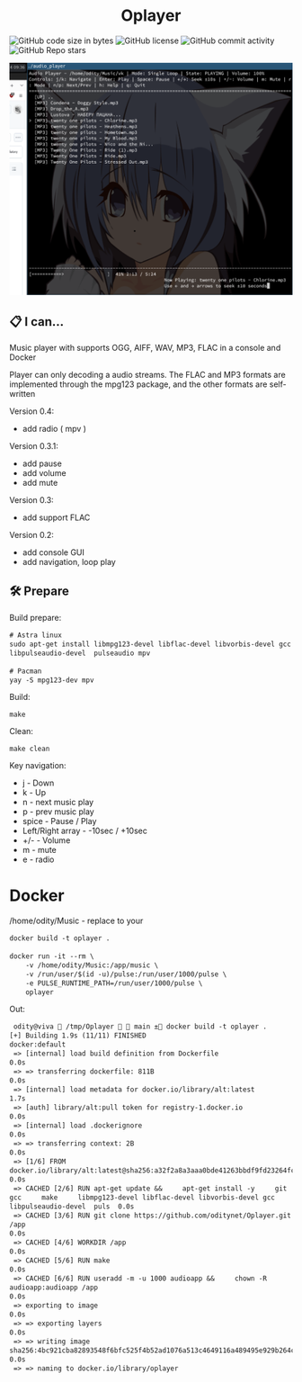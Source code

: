 
<div align="center">
  <h1>  Oplayer </h1>
  
</div>

<img alt="GitHub code size in bytes" src="https://img.shields.io/github/languages/code-size/oditynet/Oplayer"></img>
<img alt="GitHub license" src="https://img.shields.io/github/license/oditynet/Oplayer"></img>
<img alt="GitHub commit activity" src="https://img.shields.io/github/commit-activity/m/oditynet/Oplayer"></img>
<img alt="GitHub Repo stars" src="https://img.shields.io/github/stars/oditynet/Oplayer"></img>

<img src="https://github.com/oditynet/Oplayer/blob/main/screen2.png" height="auto" />

## 📋 I can...

Music player with supports OGG, AIFF, WAV, MP3, FLAC in a console and Docker

Player can only decoding a audio streams. The FLAC and MP3 formats are implemented through the mpg123 package, and the other formats are self-written

Version 0.4:
- add radio ( mpv )

Version 0.3.1:
- add pause
- add volume
- add mute

Version 0.3:
- add support FLAC

Version 0.2:
- add console GUI
- add navigation, loop play

## 🛠️ Prepare 

Build prepare:
```
# Astra linux
sudo apt-get install libmpg123-devel libflac-devel libvorbis-devel gcc  libpulseaudio-devel  pulseaudio mpv

# Pacman
yay -S mpg123-dev mpv
```

Build:

```
make
```

Clean:

```
make clean
```

Key navigation:
- j - Down
- k - Up
- n - next music play
- p - prev music play
- spice - Pause / Play
- Left/Right array - -10sec / +10sec
- +/- - Volume
- m - mute
- e - radio

# Docker
 /home/odity/Music - replace to your
```
docker build -t oplayer .

docker run -it --rm \
    -v /home/odity/Music:/app/music \
    -v /run/user/$(id -u)/pulse:/run/user/1000/pulse \
    -e PULSE_RUNTIME_PATH=/run/user/1000/pulse \
    oplayer
```
Out:

```
 odity@viva  /tmp/Oplayer   main ± docker build -t oplayer .                                                                              
[+] Building 1.9s (11/11) FINISHED                                                                                                                             docker:default
 => [internal] load build definition from Dockerfile                                                                                                                     0.0s
 => => transferring dockerfile: 811B                                                                                                                                     0.0s
 => [internal] load metadata for docker.io/library/alt:latest                                                                                                            1.7s
 => [auth] library/alt:pull token for registry-1.docker.io                                                                                                               0.0s
 => [internal] load .dockerignore                                                                                                                                        0.0s
 => => transferring context: 2B                                                                                                                                          0.0s
 => [1/6] FROM docker.io/library/alt:latest@sha256:a32f2a8a3aaa0bde41263bbdf9fd23264fc846feb280f5adb961ab4f34e5f5c5                                                      0.0s
 => CACHED [2/6] RUN apt-get update &&     apt-get install -y     git     gcc     make     libmpg123-devel libflac-devel libvorbis-devel gcc  libpulseaudio-devel  puls  0.0s
 => CACHED [3/6] RUN git clone https://github.com/oditynet/Oplayer.git /app                                                                                              0.0s
 => CACHED [4/6] WORKDIR /app                                                                                                                                            0.0s
 => CACHED [5/6] RUN make                                                                                                                                                0.0s
 => CACHED [6/6] RUN useradd -m -u 1000 audioapp &&     chown -R audioapp:audioapp /app                                                                                  0.0s
 => exporting to image                                                                                                                                                   0.0s
 => => exporting layers                                                                                                                                                  0.0s
 => => writing image sha256:4bc921cba82893548f6bfc525f4b52ad1076a513c4649116a489495e929b264c                                                                             0.0s
 => => naming to docker.io/library/oplayer   
```
